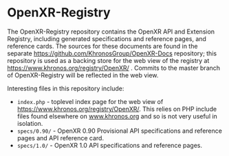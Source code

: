 # OpenXR-Registry

The OpenXR-Registry repository contains the OpenXR API and Extension
Registry, including generated specifications and reference pages, and
reference cards. The sources for these documents are found in the
separate <https://github.com/KhronosGroup/OpenXR-Docs> repository; this
repository is used as a backing store for the web view of the registry at
<https://www.khronos.org/registry/OpenXR/> . Commits to the master branch of
OpenXR-Registry will be reflected in the web view.

Interesting files in this repository include:

* `index.php` - toplevel index page for the web view of <https://www.khronos.org/registry/OpenXR/>.
  This relies on PHP
  include files found elsewhere on www.khronos.org and so is not very useful
  in isolation.
* `specs/0.90/` - OpenXR 0.90 Provisional API specifications and reference pages and API
  reference card.
* `specs/1.0/` - OpenXR 1.0 API specifications and reference pages.
